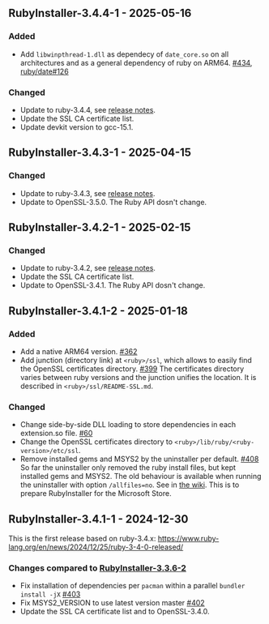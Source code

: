 ## RubyInstaller-3.4.4-1 - 2025-05-16

### Added
- Add `libwinpthread-1.dll` as dependecy of `date_core.so` on all architectures and as a general dependency of ruby on ARM64. [#434](https://github.com/oneclick/rubyinstaller2/issues/434), [ruby/date#126](https://github.com/ruby/date/issues/126)

### Changed
- Update to ruby-3.4.4, see [release notes](https://www.ruby-lang.org/en/news/2025/05/14/ruby-3-4-4-released/).
- Update the SSL CA certificate list.
- Update devkit version to gcc-15.1.


## RubyInstaller-3.4.3-1 - 2025-04-15

### Changed
- Update to ruby-3.4.3, see [release notes](https://www.ruby-lang.org/en/news/2025/04/14/ruby-3-4-3-released/).
- Update to OpenSSL-3.5.0. The Ruby API dosn't change.


## RubyInstaller-3.4.2-1 - 2025-02-15

### Changed
- Update to ruby-3.4.2, see [release notes](https://www.ruby-lang.org/en/news/2025/02/14/ruby-3-4-2-released/).
- Update the SSL CA certificate list.
- Update to OpenSSL-3.4.1. The Ruby API dosn't change.


## RubyInstaller-3.4.1-2 - 2025-01-18

### Added

- Add a native ARM64 version. [#362](https://github.com/oneclick/rubyinstaller2/issues/362)
- Add junction (directory link) at `<ruby>/ssl`, which allows to easily find the OpenSSL certificates directory. [#399](https://github.com/oneclick/rubyinstaller2/issues/399)
  The certificates directory varies between ruby versions and the junction unifies the location.
  It is described in `<ruby>/ssl/README-SSL.md`.

### Changed

- Change side-by-side DLL loading to store dependencies in each extension.so file. [#60](https://github.com/oneclick/rubyinstaller2/issues/60)
- Change the OpenSSL certificates directory to `<ruby>/lib/ruby/<ruby-version>/etc/ssl`.
- Remove installed gems and MSYS2 by the uninstaller per default. [#408](https://github.com/oneclick/rubyinstaller2/issues/408)
  So far the uninstaller only removed the ruby install files, but kept installed gems and MSYS2.
  The old behaviour is available when running the uninstaller with option `/allfiles=no`.
  See in [the wiki](https://github.com/oneclick/rubyinstaller2/wiki/FAQ#user-content-silent-install).
  This is to prepare RubyInstaller for the Microsoft Store.


## RubyInstaller-3.4.1-1 - 2024-12-30

This is the first release based on ruby-3.4.x: https://www.ruby-lang.org/en/news/2024/12/25/ruby-3-4-0-released/

### Changes compared to [RubyInstaller-3.3.6-2](CHANGELOG-3.2.md#rubyinstaller-326-1---2024-10-31)

- Fix installation of dependencies per `pacman` within a parallel `bundler install -jX` [#403](https://github.com/oneclick/rubyinstaller2/issues/403)
- Fix MSYS2_VERSION to use latest version master [#402](https://github.com/oneclick/rubyinstaller2/issues/402)
- Update the SSL CA certificate list and to OpenSSL-3.4.0.
